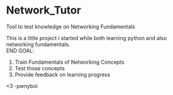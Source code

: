 # Network_Tutor

Tool to test knowledge on Networking Fundamentals

This is a little project i started while both learning python and also networking fundamentals.
<br>END GOAL:</br>
<ol>
  <li>Train Fundamentals of Networking Concepts</li>
  <li>Test those concepts</li>
  <li>Provide feedback on learning progress</li>
</ol>

<3 
-pwnyboi
